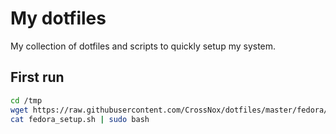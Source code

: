 # My dotfiles
My collection of dotfiles and scripts to quickly setup my system.

## First run
```bash
cd /tmp
wget https://raw.githubusercontent.com/CrossNox/dotfiles/master/fedora/fedora_setup.sh
cat fedora_setup.sh | sudo bash
```
